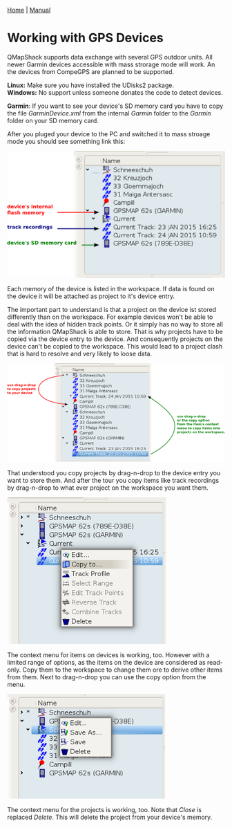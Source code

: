 [Home](Home) | [Manual](DocMain)

# Working with GPS Devices

QMapShack supports data exchange with several GPS outdoor units. All newer Garmin devices accessible with mass strorage mode will work. An the devices from CompeGPS are planned to be supported.

**Linux:** Make sure you have installed the UDisks2 package.  
**Windows:** No support unless someone donates the code to detect devices. 

**Garmin**: If you want to see your device's SD memory card you have to copy the file _GarminDevice.xml_ from the internal _Garmin_ folder to the _Garmin_ folder on your SD memory card.

After you pluged your device to the PC and switched it to mass stroage mode you should see something link this:

![maproom2](images/DocGisDevices/qmapshack2.png)

Each memory of the device is listed  in the workspace. If data is found on the device it will be attached as project to it's device entry.

The important part to understand is that a project on the device ist stored differently than on the workspace. For example devices won't be able to deal with the idea of hidden track points. Or it simply has no way to store all the information QMapShack is able to store. That is why projects have to be copied via the device entry to the device. And consequently projects on the device can't be copied to the workspace. This would lead to a project clash that is hard to resolve and very likely to loose data.

![maproom2](images/DocGisDevices/qmapshack4.png)

That understood you copy projects by drag-n-drop  to the device entry you want to store them. And after the tour you copy items like track recordings by drag-n-drop to what ever project on the workspace you want them. 

![maproom2](images/DocGisDevices/qmapshack5.png)

The context menu for items on devices is working, too. However with a limited range of options, as the items on the device are considered as read-only. Copy them to the workspace to change them ore to derive other items from them. Next to drag-n-drop you can use the copy option from the menu.

![maproom2](images/DocGisDevices/qmapshack6.png)

The context menu for the projects is working, too. Note that _Close_ is replaced _Delete_. This will delete the project from your device's memory.
